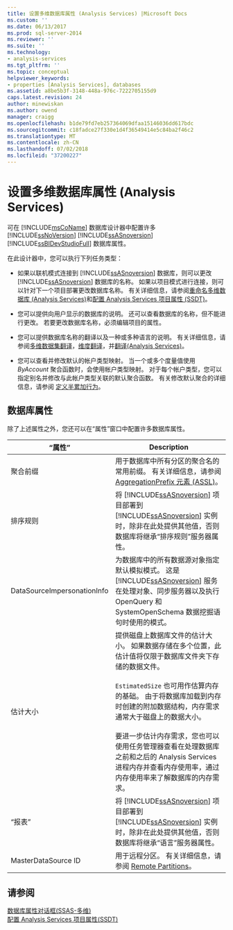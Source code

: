 ```yaml
---
title: 设置多维数据库属性 (Analysis Services) |Microsoft Docs
ms.custom: ''
ms.date: 06/13/2017
ms.prod: sql-server-2014
ms.reviewer: ''
ms.suite: ''
ms.technology:
- analysis-services
ms.tgt_pltfrm: ''
ms.topic: conceptual
helpviewer_keywords:
- properties [Analysis Services], databases
ms.assetid: a8be5b3f-3148-448a-976c-7222705155d9
caps.latest.revision: 24
author: minewiskan
ms.author: owend
manager: craigg
ms.openlocfilehash: b1de79fd7eb257364069dfaa15146036dd617bdc
ms.sourcegitcommit: c18fadce27f330e1d4f36549414e5c84ba2f46c2
ms.translationtype: MT
ms.contentlocale: zh-CN
ms.lasthandoff: 07/02/2018
ms.locfileid: "37200227"
---
```

# <a name="set-multidimensional-database-properties-analysis-services"></a>设置多维数据库属性 (Analysis Services)
  可在 [!INCLUDE[msCoName](../../includes/msconame-md.md)] 数据库设计器中配置许多 [!INCLUDE[ssNoVersion](../../includes/ssnoversion-md.md)] [!INCLUDE[ssASnoversion](../../includes/ssasnoversion-md.md)] [!INCLUDE[ssBIDevStudioFull](../../includes/ssbidevstudiofull-md.md)] 数据库属性。  
  
 在此设计器中，您可以执行下列任务类型：  
  
-   如果以联机模式连接到 [!INCLUDE[ssASnoversion](../../includes/ssasnoversion-md.md)] 数据库，则可以更改 [!INCLUDE[ssASnoversion](../../includes/ssasnoversion-md.md)] 数据库的名称。 如果以项目模式进行连接，则可以针对下一个项目部署更改数据库名称。 有关详细信息，请参阅[重命名多维数据库 (Analysis Services)](rename-a-multidimensional-database-analysis-services.md)和[配置 Analysis Services 项目属性 (SSDT)](configure-analysis-services-project-properties-ssdt.md)。  
  
-   您可以提供向用户显示的数据库的说明。 还可以查看数据库的名称，但不能进行更改。 若要更改数据库名称，必须编辑项目的属性。  
  
-   您可以提供数据库名称的翻译以及一种或多种语言的说明。 有关详细信息，请参阅[多维数据集翻译](../multidimensional-models-olap-logical-cube-objects/cube-translations.md)，[维度翻译](../multidimensional-models-olap-logical-dimension-objects/dimension-translations.md)，并[翻译&#40;Analysis Services&#41;](../translations-analysis-services.md)。  
  
-   您可以查看并修改默认的帐户类型映射。 当一个或多个度量值使用 *ByAccount* 聚合函数时，会使用帐户类型映射。 对于每个帐户类型，您可以指定别名并修改与此帐户类型关联的默认聚合函数。 有关修改默认聚合的详细信息，请参阅 [定义半累加行为](define-semiadditive-behavior.md)。  
  
## <a name="database-properties"></a>数据库属性  
 除了上述属性之外，您还可以在“属性”窗口中配置许多数据库属性。  
  
|“属性”|Description|  
|--------------|-----------------|  
|聚合前缀|用于数据库中所有分区的聚合名的常用前缀。 有关详细信息，请参阅 [AggregationPrefix 元素 (ASSL)](../scripting/properties/aggregationprefix-element-assl.md)。|  
|排序规则|将 [!INCLUDE[ssASnoversion](../../includes/ssasnoversion-md.md)] 项目部署到 [!INCLUDE[ssASnoversion](../../includes/ssasnoversion-md.md)] 实例时，除非在此处提供其他值，否则数据库将继承“排序规则”服务器属性。|  
|DataSourceImpersonationInfo|为数据库中的所有数据源对象指定默认模拟模式。 这是 [!INCLUDE[ssASnoversion](../../includes/ssasnoversion-md.md)] 服务在处理对象、同步服务器以及执行 OpenQuery 和 SystemOpenSchema 数据挖掘语句时使用的模式。|  
|估计大小|提供磁盘上数据库文件的估计大小。 如果数据存储在多个位置，此估计值将仅限于数据库文件夹下存储的数据文件。<br /><br /> `EstimatedSize` 也可用作估算内存的基础。 由于将数据库加载到内存时创建的附加数据结构，内存需求通常大于磁盘上的数据大小。<br /><br /> 要进一步估计内存需求，您也可以使用任务管理器查看在处理数据库之前和之后的 Analysis Services 进程内存并查看内存使用率，通过内存使用率来了解数据库的内存需求。|  
|“报表”|将 [!INCLUDE[ssASnoversion](../../includes/ssasnoversion-md.md)] 项目部署到 [!INCLUDE[ssASnoversion](../../includes/ssasnoversion-md.md)] 实例时，除非在此处提供其他值，否则数据库将继承“语言”服务器属性。|  
|MasterDataSource ID|用于远程分区。 有关详细信息，请参阅 [Remote Partitions](../multidimensional-models-olap-logical-cube-objects/partitions-remote-partitions.md)。|  
  
## <a name="see-also"></a>请参阅  
 [数据库属性对话框&#40;SSAS-多维&#41;](../database-properties-dialog-box-ssas-multidimensional.md)   
 [配置 Analysis Services 项目属性&#40;SSDT&#41;](configure-analysis-services-project-properties-ssdt.md)  
  
  
